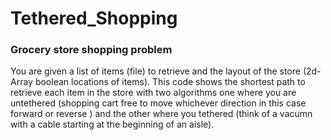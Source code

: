# Tethered_Shopping

### Grocery store shopping problem 
You are given a list of items (file) to retrieve and the layout of the store (2d-Array boolean locations of items). 
This code shows the shortest path to retrieve each item in the store with two algorithms one where you are untethered (shopping cart free to move whichever direction in this case forward or reverse ) and the other where you tethered (think of a vacumn with a cable starting at the beginning of an aisle).
